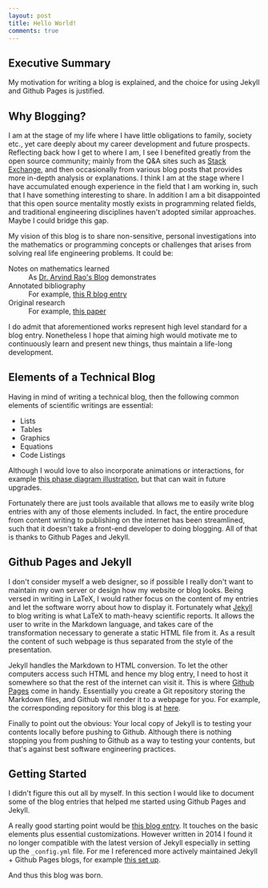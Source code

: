 ```yaml
---
layout: post
title: Hello World!
comments: true
---
```


## Executive Summary
My motivation for writing a blog is explained, and the choice for using Jekyll
and Github Pages is justified.
<!--more-->


## Why Blogging?
I am at the stage of my life where I have little obligations to family, society
etc., yet care deeply about my career development and future prospects.
Reflecting back how I get to where I am, I see I benefited greatly from the
open source community; mainly from the Q&A sites such as [Stack
Exchange](https://stackexchange.com), and then occasionally from various blog
posts that provides more in-depth analysis or explanations.
I think I am at the stage where I have accumulated enough experience in the
field that I am working in, such that I have something interesting to share.
In addition I am a bit disappointed that this open source mentality mostly
exists in programming related fields, and traditional engineering disciplines
haven't adopted similar approaches.
Maybe I could bridge this gap.


My vision of this blog is to share non-sensitive, personal investigations into the
mathematics or programming concepts or challenges that arises from solving real
life engineering problems.
It could be:
<dl>
  <dt>Notes on mathematics learned</dt>
  <dd>As <a href="http://www.rao.im">Dr. Arvind Rao's Blog</a> demonstrates</dd>

  <dt>Annotated bibliography</dt>
  <dd>For example, <a href="https://www.r-bloggers.com/an-introduction-to-change-points-packages-ecp-and-breakoutdetection">this R blog entry</a></dd>

  <dt>Original research</dt>
  <dd>For example, <a href="https://maziarraissi.github.io/MultistepNNs">this paper</a></dd>
</dl>
I do admit that aforementioned works represent high level standard for a blog
entry.
Nonetheless I hope that aiming high would motivate me to continuously learn and
present new things, thus maintain a life-long development.


## Elements of a Technical Blog
Having in mind of writing a technical blog, then the following common elements
of scientific writings are essential:

* Lists
* Tables
* Graphics
* Equations
* Code Listings

Although I would love to also incorporate animations or interactions, for
example [this phase diagram illustration](http://demonstrations.wolfram.com/VaporLiquidLiquidEquilibriumVLLE/),
but that can wait in future upgrades.


Fortunately there are just tools available that allows me to easily write blog
entries with any of those elements included.
In fact, the entire procedure from content writing to publishing on the
internet has been streamlined, such that it doesn't take a front-end developer
to doing blogging.
All of that is thanks to Github Pages and Jekyll.


## Github Pages and Jekyll
I don't consider myself a web designer, so if possible I really don't want to
maintain my own server or design how my website or blog looks.
Being versed in writing in LaTeX, I would rather focus on the content of my
entries and let the software worry about how to display it.
Fortunately what [Jekyll](https://jekyllrb.com/docs/home/) to blog writing is
what LaTeX to math-heavy scientific reports.
It allows the user to write in the Markdown language, and takes care of the
transformation necessary to generate a static HTML file from it.
As a result the content of such webpage is thus separated from the style of the
presentation.


Jekyll handles the Markdown to HTML conversion.
To let the other computers access such HTML and hence my blog entry, I need to
host it somewhere so that the rest of the internet can visit it.
This is where [Github Pages](https://pages.github.com/) come in handy.
Essentially you create a Git repository storing the Markdown files, and Github
will render it to a webpage for you.
For example, the corresponding repository for this blog is at [here](https://github.com/vectorBundle/vectorBundle.github.io).


Finally to point out the obvious: Your local copy of Jekyll is to testing your
contents locally before pushing to Github.
Although there is nothing stopping you from pushing to Github as a way to
testing your contents, but that's against best software engineering practices.


## Getting Started
I didn't figure this out all by myself.
In this section I would like to document some of the blog entries that helped
me started using Github Pages and Jekyll.


A really good starting point would be [this blog entry](http://joshualande.com/jekyll-github-pages-poole).
It touches on the basic elements plus essential customizations.
However written in 2014 I found it no longer compatible with the latest
version of Jekyll especially in setting up the `_config.yml` file.
For me I referenced more actively maintained Jekyll + Github Pages blogs, for
example [this set up](https://github.com/MrDupin/mrdupin.github.io/blob/master/_config.yml).


And thus this blog was born.
